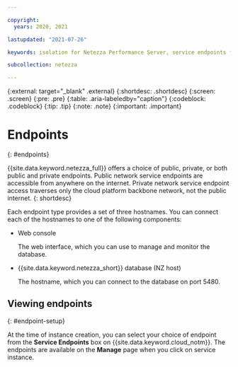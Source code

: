 ```yaml
---

copyright:
  years: 2020, 2021

lastupdated: "2021-07-26"

keywords: isolation for Netezza Performance Server, service endpoints for Netezza Performance Server, private network for Netezza Performance Server, network isolation in Netezza Performance Server, non-public routes for Netezza Performance Server, private connection for Netezza Performance Server, private connectivity for Netezza Performance Server, endpoints,

subcollection: netezza

---
```


{:external: target="_blank" .external}
{:shortdesc: .shortdesc}
{:screen: .screen}
{:pre: .pre}
{:table: .aria-labeledby="caption"}
{:codeblock: .codeblock}
{:tip: .tip}
{:note: .note}
{:important: .important}


# Endpoints
{: #endpoints}

{{site.data.keyword.netezza_full}} offers a choice of public, private, or both public and private endpoints. Public network service endpoints are accessible from anywhere on the internet. Private network service endpoint access traverses only the cloud platform backbone network, not the public internet.
{: shortdesc}

Each endpoint type provides a set of three hostnames. You can connect each of the hostnames to one of the following components:

- Web console 
   
   The web interface, which you can use to manage and monitor the database.
   
- {{site.data.keyword.netezza_short}} database (NZ host)

   The hostname, which you can connect to the database on port 5480.


## Viewing endpoints
{: #endpoint-setup}

At the time of instance creation, you can select your choice of endpoint from the **Service Endpoints** box on {{site.data.keyword.cloud_notm}}.
The endpoints are available on the **Manage** page when you click on service instance.

